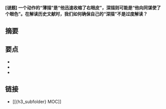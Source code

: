 #### [谜题] 一个动作的“薄描”是“他迅速收缩了右眼皮”，深描则可能是“他向同谋使了个眼色”。在解读历史文献时，我们如何确保自己的“深描”不是过度解读？


## 摘要


## 要点

- 
- 
- 

## 链接

- [[{h3_subfolder} MOC]]
